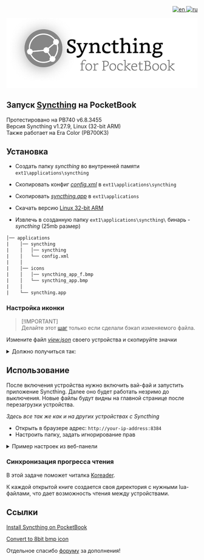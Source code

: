 <p align="right">
  <a href="https://github.com/mikedigriz/Syncthing-for-PocketBook/blob/main/README.en.md">
    <img src="https://img.shields.io/badge/lang-en-red.svg" alt="en">
  </a>
    <a href="https://github.com/mikedigriz/Syncthing-for-PocketBook/blob/main/README.md">
    <img src="https://img.shields.io/badge/lang-ru-blue.svg" alt="ru">
  </a>
</p>

[![Syncthing-for-PocketBook](res/syncthing-pb-logo.png)](https://syncthing.net/)
## Запуск [Syncthing](https://syncthing.net/) на PocketBook 
Протестировано на PB740 v6.8.3455<br>
Версия Syncthing v1.27.9, Linux (32-bit ARM)<br>
Также работает на Era Color (PB700K3)
## Установка

- Создать папку *syncthing* во внутренней памяти `ext1\applications\syncthing`

- Скопировать конфиг [*config.xml*](https://github.com/mikedigriz/Syncthing-for-PocketBook/blob/main/config.xml) в `ext1\applications\syncthing`

- Скопировать [*syncthing.app*](https://github.com/mikedigriz/Syncthing-for-PocketBook/blob/main/syncthing.app) в `ext1\applications`

- Скачать версию [Linux 32-bit ARM](https://github.com/syncthing/syncthing/releases/download/v1.27.9/syncthing-linux-arm-v1.27.9.tar.gz)

- Извлечь в созданную папку `ext1\applications\syncthing\` бинарь - *syncthing* (25mb размер)


```
│── applications
|    │── syncthing
|    │   │── syncthing
|    │   └── config.xml
|    │
|    │── icons
|    │   │── syncthing_app_f.bmp
|    │   └── syncthing_app.bmp
|    │
|    └── syncthing.app
```

### Настройка иконки

> [!IMPORTANT]\
> Делайте этот [шаг](https://github.com/jjrrw174/PocketBook-Desktop-and-App-Customizations/tree/16ae9294fafe287319311cca4e97675d66606a1d?tab=readme-ov-file#adding-custom-app-icons-images) только если сделали бэкап изменяемого файла.

Измените файл [*view.json*](https://github.com/mikedigriz/Syncthing-for-PocketBook/blob/main/view.json) своего устройства и скопируйте значки

<details> <summary>Должно получиться так:</summary>
 <p align="center">
    <img src="res/icon_example_display.jpg" width="35%">
</p> 
ROOT не нужен. Системные папки скрыты.
	
Добавлены 2 записи U_syncthing в `/system/config/desktop/view.json`

Между "applications" и "_comment":
```json
    "applications": {
        "U_syncthing": {
			"path": "/mnt/ext1/applications/syncthing.app",
			"title": "Syncthing",
			"icon": "/mnt/ext1/applications/icons/syncthing_app.bmp",
			"focused_icon": "/mnt/ext1/applications/icons/syncthing_app_f.bmp"
		},
        "_comment":
 ```

В секцию Services:
```json
            {
                "title": "@Services",
                "sort": "title",
                "apps": [
                    "PB_Dropbox",
                    "PB_Cloud",
                    "PB_SendToPB",
                    "U_syncthing"			
                ]
            },
```

Скопированы иконки syncthing_app.bmp, syncthing_app_f.bmp в `/mnt/ext1/applications/icons/`

</details> 

## Использование

После включения устройства нужно включить вай-фай и запустить приложение Syncthing. Далее оно будет работать незримо до выключения. Новые файлы будут видны на главной странице после перезагрузки устройства.

*Здесь все так же как и на других устройствах с Syncthing*
- Открыть в браузере адрес: `http://your-ip-address:8384`
- Настроить папку, задать игнорирование прав


<details> <summary>Пример настроек из веб-панели</summary>
<p align="center">
    <img src="res/good.jpg" width="100%">
</p>
</details> 

### Синхронизация прогресса чтения
В этой задаче поможет читалка [Koreader](https://github.com/koreader/koreader).

К каждой открытой книге создается своя директория с нужными lua-файлами, что дает возможность чтения между устройствами.

## Ссылки

[Install Syncthing on PocketBook](https://blog.tastytea.de/posts/syncthing-on-pocketbook/)

[Convert to 8bit bmp icon](https://gist.github.com/mikedigriz/6830eaaedcbba99afbe216c3d9195c06)

Отдельное спасибо [форуму](https://forum.syncthing.net/t/pls-release-a-version-for-pocketbook/21370/) за дополнения!
